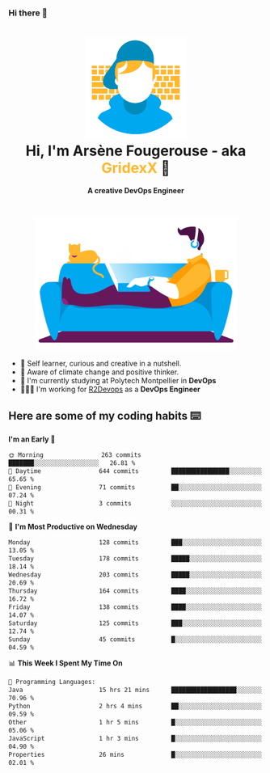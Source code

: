 ### Hi there 👋

<!--
**GridexX/gridexx** is a ✨ _special_ ✨ repository because its `README.md` (this file) appears on your GitHub profile.

Here are some ideas to get you started:

- 🔭 I’m currently working on ...
- 🌱 I’m currently learning ...
- 👯 I’m looking to collaborate on ...
- 🤔 I’m looking for help with ...
- 💬 Ask me about ...
- 📫 How to reach me: ...
- 😄 Pronouns: ...
- ⚡ Fun fact: ...
-->


<!-- Header -->
<h1 align="center">
  <img src="./images/user_profile.png" width="200">
  <br>
  Hi, I'm Arsène Fougerouse - aka <span style="color:#ffb72e">GridexX</span> 👋
</h1>


<p align="center">
  <b>A creative DevOps Engineer </b>
</p>
<br/>
<p align="center">
  <img src="./images/man_couch.png" width="400">
</p>

- 🎨 Self learner, curious and creative in a nutshell. 
- 🌱 Aware of climate change and positive thinker.
- 📕 I'm currently studying at Polytech Montpellier in **DevOps**
- 👨🏻‍💻 I'm working for [R2Devops](https://r2devops.io) as a **DevOps Engineer**


## Here are some of my coding habits ⌨️

<!-- Add a section about tech and Ops stack
  Like this one : https://github.com/Xanthus58#-tech-stack
-->
<!--START_SECTION:waka-->
**I'm an Early 🐤** 

```text
🌞 Morning                263 commits         ███████░░░░░░░░░░░░░░░░░░   26.81 % 
🌆 Daytime                644 commits         ████████████████░░░░░░░░░   65.65 % 
🌃 Evening                71 commits          ██░░░░░░░░░░░░░░░░░░░░░░░   07.24 % 
🌙 Night                  3 commits           ░░░░░░░░░░░░░░░░░░░░░░░░░   00.31 % 
```
📅 **I'm Most Productive on Wednesday** 

```text
Monday                   128 commits         ███░░░░░░░░░░░░░░░░░░░░░░   13.05 % 
Tuesday                  178 commits         █████░░░░░░░░░░░░░░░░░░░░   18.14 % 
Wednesday                203 commits         █████░░░░░░░░░░░░░░░░░░░░   20.69 % 
Thursday                 164 commits         ████░░░░░░░░░░░░░░░░░░░░░   16.72 % 
Friday                   138 commits         ████░░░░░░░░░░░░░░░░░░░░░   14.07 % 
Saturday                 125 commits         ███░░░░░░░░░░░░░░░░░░░░░░   12.74 % 
Sunday                   45 commits          █░░░░░░░░░░░░░░░░░░░░░░░░   04.59 % 
```


📊 **This Week I Spent My Time On** 

```text
💬 Programming Languages: 
Java                     15 hrs 21 mins      ██████████████████░░░░░░░   70.96 % 
Python                   2 hrs 4 mins        ██░░░░░░░░░░░░░░░░░░░░░░░   09.59 % 
Other                    1 hr 5 mins         █░░░░░░░░░░░░░░░░░░░░░░░░   05.06 % 
JavaScript               1 hr 3 mins         █░░░░░░░░░░░░░░░░░░░░░░░░   04.90 % 
Properties               26 mins             █░░░░░░░░░░░░░░░░░░░░░░░░   02.01 % 
```


<!--END_SECTION:waka-->
